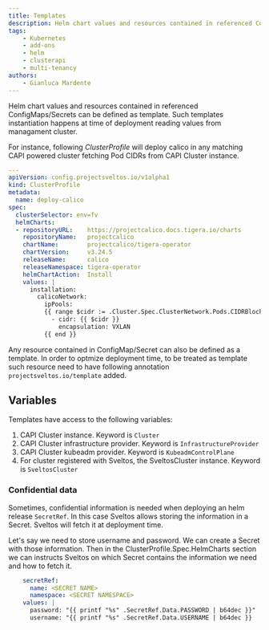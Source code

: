 ```yaml
---
title: Templates
description: Helm chart values and resources contained in referenced ConfigMaps/Secrets can be defined as template. 
tags:
    - Kubernetes
    - add-ons
    - helm
    - clusterapi
    - multi-tenancy
authors:
    - Gianluca Mardente
---
```

Helm chart values and resources contained in referenced ConfigMaps/Secrets can be defined as template. Such templates instantiation happens at time of deployment reading values from managament cluster.

For instance, following *ClusterProfile* will deploy calico in any matching CAPI powered cluster fetching Pod CIDRs from CAPI Cluster instance.

```yaml
---
apiVersion: config.projectsveltos.io/v1alpha1
kind: ClusterProfile
metadata:
  name: deploy-calico
spec:
  clusterSelector: env=fv
  helmCharts:
  - repositoryURL:    https://projectcalico.docs.tigera.io/charts
    repositoryName:   projectcalico
    chartName:        projectcalico/tigera-operator
    chartVersion:     v3.24.5
    releaseName:      calico
    releaseNamespace: tigera-operator
    helmChartAction:  Install
    values: |
      installation:
        calicoNetwork:
          ipPools:
          {{ range $cidr := .Cluster.Spec.ClusterNetwork.Pods.CIDRBlocks }}
            - cidr: {{ $cidr }}
              encapsulation: VXLAN
          {{ end }}
```

Any resource contained in ConfigMap/Secret can also be defined as a template. In order to optmize deployment time, to be treated as template such resource need to have following annotation `projectsveltos.io/template` added.

## Variables

Templates have access to the following variables:

1. CAPI Cluster instance. Keyword is `Cluster`
2. CAPI Cluster infrastructure provider. Keyword is `InfrastructureProvider`
3. CAPI Cluster kubeadm provider. Keyword is `KubeadmControlPlane` 
4. For cluster registered with Sveltos, the SveltosCluster instance. Keyword is `SveltosCluster` 

### Confidential data

Sometimes, confidential information is needed when deploying an helm release `SecretRef`. In this case Sveltos allows storing the information in a Secret. Sveltos will fetch it at deployment time.

Let's say we need to store username and password. We can create a Secret with those information. Then in the ClusterProfile.Spec.HelmCharts section we can instructs Sveltos on which Secret contains the information we need and how to fetch it.

```yaml
    secretRef:
      name: <SECRET NAME>
      namespace: <SECRET NAMESPACE>
    values: |
      password: "{{ printf "%s" .SecretRef.Data.PASSWORD | b64dec }}"
      username: "{{ printf "%s" .SecretRef.Data.USERNAME | b64dec }}
```
